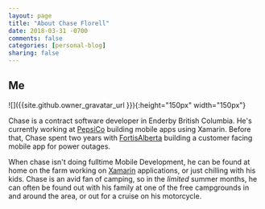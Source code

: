 ```yaml
---
layout: page
title: "About Chase Florell"
date: 2018-03-31 -0700
comments: false
categories: [personal-blog]
sharing: false
---
```


## Me ##

![]({{site.github.owner_gravatar_url }}){:height="150px" width="150px"}

Chase is a contract software developer in Enderby British Columbia. He's currently working at [PepsiCo](https://www.pepsico.com/) building mobile apps using Xamarin. Before that, Chase spent two years with [FortisAlberta](https://fortisalberta.com) building a customer facing mobile app for power outages.

When chase isn't doing fulltime Mobile Development, he can be found at home on the farm working on [Xamarin](http://xamarin.com) applications, or just chilling with his kids. Chase is an avid fan of camping, so in the *limited* summer months, he can often be found out with his family at one of the free campgrounds in and around the area, or out for a cruise on his motorcycle.
